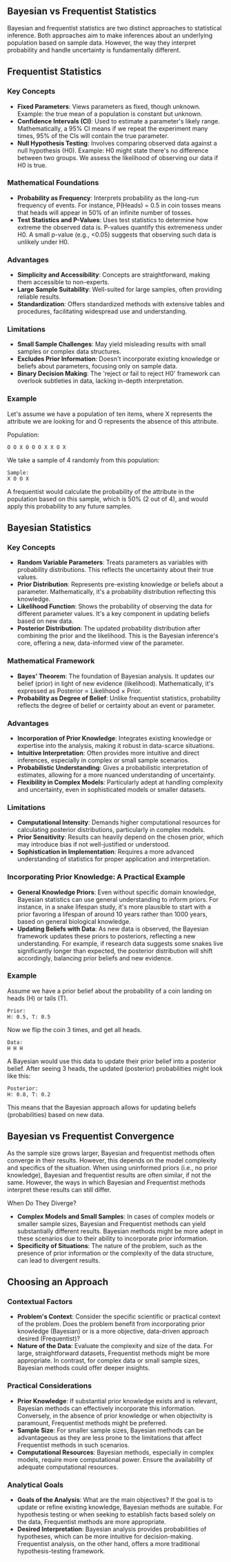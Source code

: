 ## Bayesian vs Frequentist Statistics

Bayesian and frequentist statistics are two distinct approaches to statistical inference. Both approaches aim to make inferences about an underlying population based on sample data. However, the way they interpret probability and handle uncertainty is fundamentally different.
## Frequentist Statistics

### Key Concepts

- **Fixed Parameters**: Views parameters as fixed, though unknown. Example: the true mean of a population is constant but unknown.
- **Confidence Intervals (CI)**: Used to estimate a parameter's likely range. Mathematically, a 95% CI means if we repeat the experiment many times, 95% of the CIs will contain the true parameter.
- **Null Hypothesis Testing**: Involves comparing observed data against a null hypothesis (H0). Example: H0 might state there's no difference between two groups. We assess the likelihood of observing our data if H0 is true.

### Mathematical Foundations
- **Probability as Frequency**: Interprets probability as the long-run frequency of events. For instance, P(Heads) = 0.5 in coin tosses means that heads will appear in 50% of an infinite number of tosses.
- **Test Statistics and P-Values**: Uses test statistics to determine how extreme the observed data is. P-values quantify this extremeness under H0. A small p-value (e.g., <0.05) suggests that observing such data is unlikely under H0.

### Advantages

- **Simplicity and Accessibility**: Concepts are straightforward, making them accessible to non-experts.
- **Large Sample Suitability**: Well-suited for large samples, often providing reliable results.
- **Standardization**: Offers standardized methods with extensive tables and procedures, facilitating widespread use and understanding.

### Limitations

- **Small Sample Challenges**: May yield misleading results with small samples or complex data structures.
- **Excludes Prior Information**: Doesn't incorporate existing knowledge or beliefs about parameters, focusing only on sample data.
- **Binary Decision Making**: The 'reject or fail to reject H0' framework can overlook subtleties in data, lacking in-depth interpretation.

### Example

Let's assume we have a population of ten items, where X represents the attribute we are looking for and O represents the absence of this attribute.

Population:

```
O O X O O O X X O X
```

We take a sample of 4 randomly from this population:

```
Sample: 
X O O X
```

A frequentist would calculate the probability of the attribute in the population based on this sample, which is 50% (2 out of 4), and would apply this probability to any future samples.

## Bayesian Statistics

### Key Concepts

- **Random Variable Parameters**: Treats parameters as variables with probability distributions. This reflects the uncertainty about their true values.
- **Prior Distribution**: Represents pre-existing knowledge or beliefs about a parameter. Mathematically, it's a probability distribution reflecting this knowledge.
- **Likelihood Function**: Shows the probability of observing the data for different parameter values. It's a key component in updating beliefs based on new data.
- **Posterior Distribution**: The updated probability distribution after combining the prior and the likelihood. This is the Bayesian inference's core, offering a new, data-informed view of the parameter.

### Mathematical Framework

- **Bayes' Theorem**: The foundation of Bayesian analysis. It updates our belief (prior) in light of new evidence (likelihood). Mathematically, it's expressed as Posterior ∝ Likelihood × Prior.
- **Probability as Degree of Belief**: Unlike frequentist statistics, probability reflects the degree of belief or certainty about an event or parameter.

### Advantages

- **Incorporation of Prior Knowledge**: Integrates existing knowledge or expertise into the analysis, making it robust in data-scarce situations.
- **Intuitive Interpretation**: Often provides more intuitive and direct inferences, especially in complex or small sample scenarios.
- **Probabilistic Understanding**: Gives a probabilistic interpretation of estimates, allowing for a more nuanced understanding of uncertainty.
- **Flexibility in Complex Models**: Particularly adept at handling complexity and uncertainty, even in sophisticated models or smaller datasets.

### Limitations

- **Computational Intensity**: Demands higher computational resources for calculating posterior distributions, particularly in complex models.
- **Prior Sensitivity**: Results can heavily depend on the chosen prior, which may introduce bias if not well-justified or understood.
- **Sophistication in Implementation**: Requires a more advanced understanding of statistics for proper application and interpretation.

### Incorporating Prior Knowledge: A Practical Example

- **General Knowledge Priors**: Even without specific domain knowledge, Bayesian statistics can use general understanding to inform priors. For instance, in a snake lifespan study, it's more plausible to start with a prior favoring a lifespan of around 10 years rather than 1000 years, based on general biological knowledge.
- **Updating Beliefs with Data**: As new data is observed, the Bayesian framework updates these priors to posteriors, reflecting a new understanding. For example, if research data suggests some snakes live significantly longer than expected, the posterior distribution will shift accordingly, balancing prior beliefs and new evidence.

### Example

Assume we have a prior belief about the probability of a coin landing on heads (H) or tails (T).

```
Prior: 
H: 0.5, T: 0.5
```

Now we flip the coin 3 times, and get all heads.

```
Data:
H H H
```

A Bayesian would use this data to update their prior belief into a posterior belief. After seeing 3 heads, the updated (posterior) probabilities might look like this:

```
Posterior: 
H: 0.8, T: 0.2
```

This means that the Bayesian approach allows for updating beliefs (probabilities) based on new data.

## Bayesian vs Frequentist Convergence

As the sample size grows larger, Bayesian and frequentist methods often converge in their results. However, this depends on the model complexity and specifics of the situation. When using uninformed priors (i.e., no prior knowledge), Bayesian and frequentist results are often similar, if not the same. However, the ways in which Bayesian and Frequentist methods interpret these results can still differ.

When Do They Diverge?

- **Complex Models and Small Samples**: In cases of complex models or smaller sample sizes, Bayesian and Frequentist methods can yield substantially different results. Bayesian methods might be more adept in these scenarios due to their ability to incorporate prior information.
- **Specificity of Situations**: The nature of the problem, such as the presence of prior information or the complexity of the data structure, can lead to divergent results.

## Choosing an Approach

### Contextual Factors
- **Problem's Context**: Consider the specific scientific or practical context of the problem. Does the problem benefit from incorporating prior knowledge (Bayesian) or is a more objective, data-driven approach desired (Frequentist)?
- **Nature of the Data**: Evaluate the complexity and size of the data. For large, straightforward datasets, Frequentist methods might be more appropriate. In contrast, for complex data or small sample sizes, Bayesian methods could offer deeper insights.

### Practical Considerations
- **Prior Knowledge**: If substantial prior knowledge exists and is relevant, Bayesian methods can effectively incorporate this information. Conversely, in the absence of prior knowledge or when objectivity is paramount, Frequentist methods might be preferred.
- **Sample Size**: For smaller sample sizes, Bayesian methods can be advantageous as they are less prone to the limitations that affect Frequentist methods in such scenarios.
- **Computational Resources**: Bayesian methods, especially in complex models, require more computational power. Ensure the availability of adequate computational resources.

### Analytical Goals
- **Goals of the Analysis**: What are the main objectives? If the goal is to update or refine existing knowledge, Bayesian methods are suitable. For hypothesis testing or when seeking to establish facts based solely on the data, Frequentist methods are more appropriate.
- **Desired Interpretation**: Bayesian analysis provides probabilities of hypotheses, which can be more intuitive for decision-making. Frequentist analysis, on the other hand, offers a more traditional hypothesis-testing framework.
